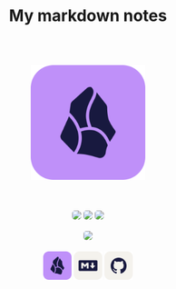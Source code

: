 <div align="center">
<h1>My markdown notes</h1>
<br><br><br>
<img src="https://github.com/LaranjoTomas/Okami/blob/main/badges_obsidian_big.png?raw=true" width="40%" />
<br><br><br><br>
<img src="https://img.shields.io/github/commit-activity/t/LaranjoTomas/Universe?style=for-the-badge&color=a6e0b8&logoColor=D9E0EE&labelColor=171b22" style="border-radius: 5px;"/>
<img class="badge" src="https://img.shields.io/github/repo-size/LaranjoTomas/Universe?style=for-the-badge&color=ea9de7&logoColor=D9E0EE&labelColor=171b22" style="border-radius: 5px;"/>
<img class="badge" src="https://img.shields.io/github/last-commit/LaranjoTomas/Universe?style=for-the-badge&color=7dc4e4&logoColor=D9E0EE&labelColor=1c1c29" style="border-radius: 5px;"/>
<br><br>
<a href="https://discord.gg/vcGZkB3Jw"><img  class="badge" src="https://img.shields.io/discord/1238858182403559505.svg?label=Discord&logo=Discord&style=for-the-badge&color=f5a7a0&logoColor=FFFFFF&labelColor=1c1c29" style="border-radius: 5px;"/></a>
<br><br>
<img src="https://github.com/LaranjoTomas/Okami/blob/main/badges/badges_obsidian.png?raw=true" width="50px" />
<img src="https://github.com/LaranjoTomas/Okami/blob/main/badges/badges_markdown.png?raw=true" width="50px" />
<img src="https://github.com/LaranjoTomas/Okami/blob/main/badges/badges_git.png?raw=true" width="50px" />
<br><br>
</div>
